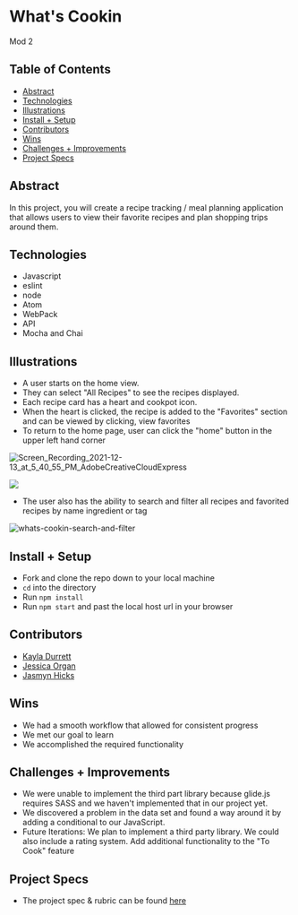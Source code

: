 # What's Cookin
Mod 2

## Table of Contents
  - [Abstract](#abstract)
  - [Technologies](#technologies)
  - [Illustrations](#illustrations)
  - [Install + Setup](#set-up)
  - [Contributors](#contributors)
  - [Wins](#wins)
  - [Challenges + Improvements](#challenges-+-Improvements)
  - [Project Specs](#project-specs)

## Abstract
In this project, you will create a recipe tracking / meal planning application that allows users to view their favorite recipes and plan shopping trips around them.

## Technologies
  - Javascript
  - eslint
  - node
  - Atom
  - WebPack
  - API
  - Mocha and Chai

## Illustrations

 - A user starts on the home view.
 - They can select "All Recipes" to see the recipes displayed.
 - Each recipe card has a heart and cookpot icon.
 - When the heart is clicked, the recipe is added to the "Favorites" section and can be viewed by clicking, view favorites
 - To return to the home page, user can click the "home" button in the upper left hand corner

 ![Screen_Recording_2021-12-13_at_5_40_55_PM_AdobeCreativeCloudExpress](https://user-images.githubusercontent.com/78129211/145912073-a2f7453c-6c4b-4c17-a42a-0b7a40691571.gif)
 
 ![](https://media3.giphy.com/media/9GEVS758efNEOdrbmA/giphy.gif)

 - The user also has the ability to search and filter all recipes and favorited recipes by name ingredient or tag

 ![whats-cookin-search-and-filter](https://user-images.githubusercontent.com/78129211/145909826-064e4061-4a45-4553-808b-5b5da77f997d.gif)

## Install + Setup
  - Fork and clone the repo down to your local machine
  - `cd` into the directory
  - Run `npm install`
  - Run `npm start` and past the local host url in your browser

## Contributors
  - [Kayla Durrett](https://github.com/krdurrett)
  - [Jessica Organ](https://github.com/Jorgan612)
  - [Jasmyn Hicks](https://github.com/jasmyn2244)

## Wins
  - We had a smooth workflow that allowed for consistent progress
  - We met our goal to learn
  - We accomplished the required functionality

## Challenges + Improvements
  - We were unable to implement the third part library because glide.js requires SASS and we haven't implemented that in our project yet.
  - We discovered a problem in the data set and found a way around it by adding a conditional to our JavaScript.
  - Future Iterations: We plan to implement a third party library. We could also include a rating system. Add additional functionality to the "To Cook" feature

## Project Specs
  - The project spec & rubric can be found [here](https://frontend.turing.edu/projects/whats-cookin-part-one.html)
